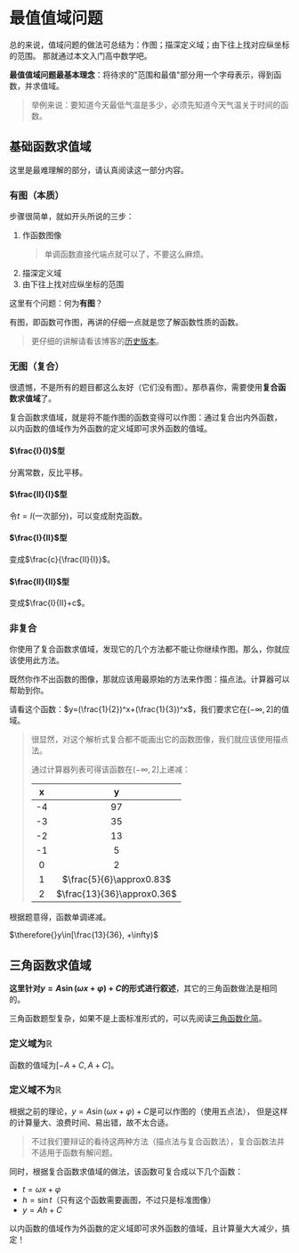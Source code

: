 # 最值值域问题
总的来说，值域问题的做法可总结为：作图；描深定义域；由下往上找对应纵坐标的范围。
那就通过本文入门高中数学吧。

**最值值域问题最基本理念**：将待求的"范围和最值"部分用一个字母表示，得到函数，并求值域。
> 举例来说：要知道今天最低气温是多少，必须先知道今天气温关于时间的函数。

## 基础函数求值域
这里是最难理解的部分，请认真阅读这一部分内容。

### 有图（本质）
步骤很简单，就如开头所说的三步：

1. 作函数图像
   > 单调函数直接代端点就可以了，不要这么麻烦。
2. 描深定义域
3. 由下往上找对应纵坐标的范围

这里有个问题：何为**有图**？

有图，即函数可作图，再讲的仔细一点就是您了解函数性质的函数。
> 更仔细的讲解请看该博客的[历史版本](https://github.com/jason-bowen-zheng/jason-bowen-zheng.github.io/blob/f584f1980315125109c7f817a8c27bdc23ed826e/articles/2022-02-08.md)。

### 无图（复合）
很遗憾，不是所有的题目都这么友好（它们没有图）。那恭喜你，需要使用**复合函数求值域**了。

复合函数求值域，就是将不能作图的函数变得可以作图：通过复合出内外函数，
以内函数的值域作为外函数的定义域即可求外函数的值域。

#### $\frac{I}{I}$型
分离常数，反比平移。

#### $\frac{II}{I}$型
令$t=I\text{(一次部分)}$，可以变成耐克函数。

#### $\frac{I}{II}$型
变成$\frac{c}{\frac{II}{I}}$。

#### $\frac{II}{II}$型
变成$\frac{I}{II}+c$。

### 非复合
你使用了复合函数求值域，发现它的几个方法都不能让你继续作图。那么，你就应该使用此方法。

既然你作不出函数的图像，那就应该用最原始的方法来作图：描点法。计算器可以帮助到你。

请看这个函数：$y=(\frac{1}{2})^x+(\frac{1}{3})^x$，我们要求它在$(-\infty, 2]$的值域。
> 很显然，对这个解析式复合都不能画出它的函数图像，我们就应该使用描点法。
>
> 通过计算器列表可得该函数在$(-\infty, 2]$上递减：
>
> |  x  |              y             |
> | :-: | :------------------------: |
> | -4  |             97             |
> | -3  |             35             |
> | -2  |             13             |
> | -1  |              5             |
> |  0  |              2             |
> |  1  |  $\frac{5}{6}\approx0.83$  |
> |  2  | $\frac{13}{36}\approx0.36$ |

根据题意得，函数单调递减。

$\therefore{}y\in[\frac{13}{36}, +\infty)$

## 三角函数求值域
**这里针对$y=A\sin(\omega{}x+\varphi)+C$的形式进行叙述**，其它的三角函数做法是相同的。

三角函数题型复杂，如果不是上面标准形式的，可以先阅读[三角函数化简](blogs.html?2022-03-26#三角函数化简)。

### 定义域为$\mathbb{R}$
函数的值域为$[-A+C, A+C]$。

### 定义域不为$\mathbb{R}$
根据之前的理论，$y=A\sin(\omega{}x+\varphi)+C$是可以作图的（使用五点法），
但是这样的计算量大、浪费时间、易出错，故不太合适。
> 不过我们要辩证的看待这两种方法（描点法与复合函数法），复合函数法并不适用于函数有解问题。

同时，根据复合函数求值域的做法，该函数可复合成以下几个函数：

- $t=\omega{}x+\varphi$
- $h=\sin{t}$（只有这个函数需要画图，不过只是标准图像）
- $y=Ah+C$

以内函数的值域作为外函数的定义域即可求外函数的值域，且计算量大大减少，搞定！

